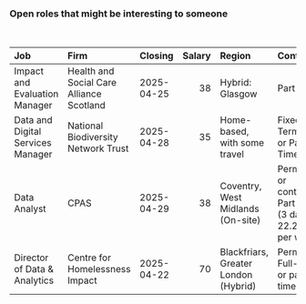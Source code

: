 
<!-- README.md is generated from README.Rmd. Please edit that file -->

### Open roles that might be interesting to someone

<br/>

<table>
<thead>
<tr>
<th style="text-align:left;">
Job
</th>
<th style="text-align:left;">
Firm
</th>
<th style="text-align:left;">
Closing
</th>
<th style="text-align:right;">
Salary
</th>
<th style="text-align:left;">
Region
</th>
<th style="text-align:left;">
Contract
</th>
</tr>
</thead>
<tbody>
<tr>
<td style="text-align:left;">
Impact and Evaluation Manager
</td>
<td style="text-align:left;">
Health and Social Care Alliance Scotland
</td>
<td style="text-align:left;">
2025-04-25
</td>
<td style="text-align:right;">
38
</td>
<td style="text-align:left;">
Hybrid: Glasgow
</td>
<td style="text-align:left;">
Part time
</td>
</tr>
<tr>
<td style="text-align:left;">
Data and Digital Services Manager
</td>
<td style="text-align:left;">
National Biodiversity Network Trust
</td>
<td style="text-align:left;">
2025-04-28
</td>
<td style="text-align:right;">
35
</td>
<td style="text-align:left;">
Home-based, with some travel
</td>
<td style="text-align:left;">
Fixed Term, Full or Part Time
</td>
</tr>
<tr>
<td style="text-align:left;">
Data Analyst
</td>
<td style="text-align:left;">
CPAS
</td>
<td style="text-align:left;">
2025-04-29
</td>
<td style="text-align:right;">
38
</td>
<td style="text-align:left;">
Coventry, West Midlands (On-site)
</td>
<td style="text-align:left;">
Permanent or contract, Part-time (3 days / 22.2 hours per work)
</td>
</tr>
<tr>
<td style="text-align:left;">
Director of Data & Analytics
</td>
<td style="text-align:left;">
Centre for Homelessness Impact
</td>
<td style="text-align:left;">
2025-04-22
</td>
<td style="text-align:right;">
70
</td>
<td style="text-align:left;">
Blackfriars, Greater London (Hybrid)
</td>
<td style="text-align:left;">
Permanent, Full-time or part-time
</td>
</tr>
</tbody>
</table>
